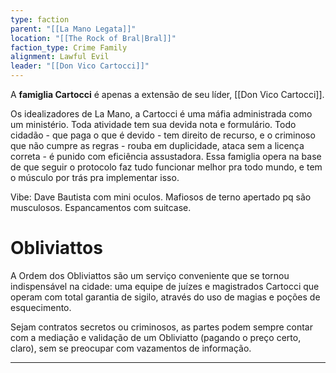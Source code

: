 ```yaml
---
type: faction
parent: "[[La Mano Legata]]"
location: "[[The Rock of Bral|Bral]]"
faction_type: Crime Family
alignment: Lawful Evil
leader: "[[Don Vico Cartocci]]"
---
```

A **famiglia Cartocci** é apenas a extensão de seu líder, [[Don Vico Cartocci]]. 

Os idealizadores de La Mano, a Cartocci é uma máfia administrada como um ministério. Toda atividade tem sua devida nota e formulário. Todo cidadão - que paga o que é devido - tem direito de recurso, e o criminoso que não cumpre as regras - rouba em duplicidade, ataca sem a licença correta - é punido com eficiência assustadora. Essa famiglia opera na base de que seguir o protocolo faz tudo funcionar melhor pra todo mundo, e tem o músculo por trás pra implementar isso. 

Vibe: Dave Bautista com mini oculos. Mafiosos de terno apertado pq são musculosos. Espancamentos com suitcase. 

# Obliviattos
A Ordem dos Obliviattos são um serviço conveniente que se tornou indispensável na cidade: uma equipe de juízes e magistrados Cartocci que operam com total garantia de sigilo, através do uso de magias e poções de esquecimento. 

Sejam contratos secretos ou criminosos, as partes podem sempre contar com a mediação e validação de um Obliviatto (pagando o preço certo, claro), sem se preocupar com vazamentos de informação. 


---